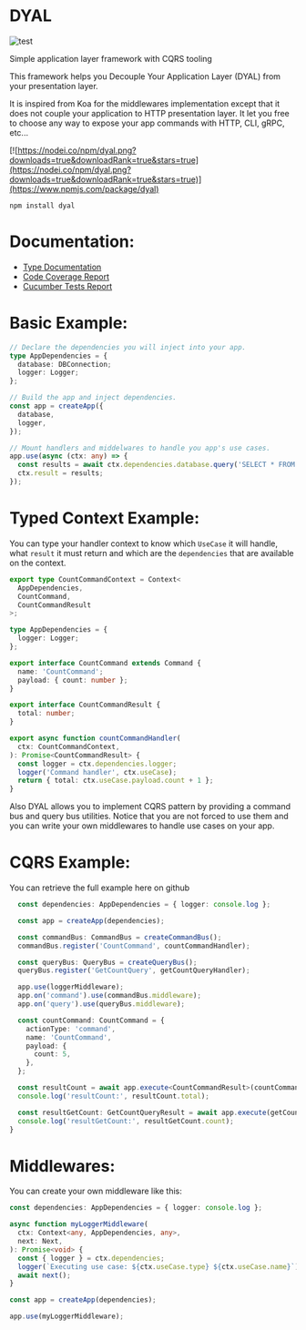 # DYAL

![test](https://github.com/SachaCR/dyal/actions/workflows/test.yml/badge.svg)

Simple application layer framework with CQRS tooling

This framework helps you Decouple Your Application Layer (DYAL) from your presentation layer.

It is inspired from Koa for the middlewares implementation except that it does not couple your application to HTTP presentation layer.
It let you free to choose any way to expose your app commands with HTTP, CLI, gRPC, etc...

[![https://nodei.co/npm/dyal.png?downloads=true&downloadRank=true&stars=true](https://nodei.co/npm/dyal.png?downloads=true&downloadRank=true&stars=true)](https://www.npmjs.com/package/dyal)

`npm install dyal`

# Documentation:

- [Type Documentation](https://sachacr.github.io/dyal/)
- [Code Coverage Report](https://sachacr.github.io/dyal/jest/lcov-report/index.html)
- [Cucumber Tests Report](https://sachacr.github.io/dyal/features-report.html)

# Basic Example:

```typescript
// Declare the dependencies you will inject into your app.
type AppDependencies = {
  database: DBConnection;
  logger: Logger;
};

// Build the app and inject dependencies.
const app = createApp({
  database,
  logger,
});

// Mount handlers and middelwares to handle you app's use cases.
app.use(async (ctx: any) => {
  const results = await ctx.dependencies.database.query('SELECT * FROM ...');
  ctx.result = results;
});
```

# Typed Context Example:

You can type your handler context to know which `UseCase` it will handle, what `result` it must return and which are the `dependencies` that are available on the context.

```typescript
export type CountCommandContext = Context<
  AppDependencies,
  CountCommand,
  CountCommandResult
>;

type AppDependencies = {
  logger: Logger;
};

export interface CountCommand extends Command {
  name: 'CountCommand';
  payload: { count: number };
}

export interface CountCommandResult {
  total: number;
}

export async function countCommandHandler(
  ctx: CountCommandContext,
): Promise<CountCommandResult> {
  const logger = ctx.dependencies.logger;
  logger('Command handler', ctx.useCase);
  return { total: ctx.useCase.payload.count + 1 };
}
```

Also DYAL allows you to implement CQRS pattern by providing a command bus and query bus utilities.
Notice that you are not forced to use them and you can write your own middlewares to handle use cases on your app.

# CQRS Example:

You can retrieve the full example here on github

```typescript
  const dependencies: AppDependencies = { logger: console.log };

  const app = createApp(dependencies);

  const commandBus: CommandBus = createCommandBus();
  commandBus.register('CountCommand', countCommandHandler);

  const queryBus: QueryBus = createQueryBus();
  queryBus.register('GetCountQuery', getCountQueryHandler);

  app.use(loggerMiddleware);
  app.on('command').use(commandBus.middleware);
  app.on('query').use(queryBus.middleware);

  const countCommand: CountCommand = {
    actionType: 'command',
    name: 'CountCommand',
    payload: {
      count: 5,
    },
  };

  const resultCount = await app.execute<CountCommandResult>(countCommand);
  console.log('resultCount:', resultCount.total);

  const resultGetCount: GetCountQueryResult = await app.execute(getCountQuery);
  console.log('resultGetCount:', resultGetCount.count);
}
```

# Middlewares:

You can create your own middleware like this:

```typescript
const dependencies: AppDependencies = { logger: console.log };

async function myLoggerMiddleware(
  ctx: Context<any, AppDependencies, any>,
  next: Next,
): Promise<void> {
  const { logger } = ctx.dependencies;
  logger(`Executing use case: ${ctx.useCase.type} ${ctx.useCase.name}`);
  await next();
}

const app = createApp(dependencies);

app.use(myLoggerMiddleware);
```
